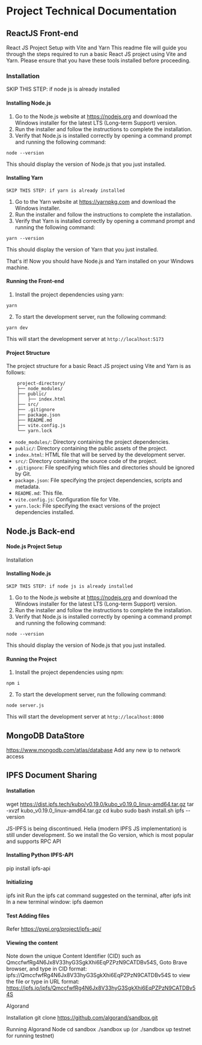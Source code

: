 # Project Technical Documentation

## ReactJS Front-end
React JS Project Setup with Vite and Yarn
This readme file will guide you through the steps required to run a basic React JS project using Vite and Yarn. Please ensure that you have these tools installed before proceeding.

### Installation
SKIP THIS STEP: if node js is already installed
#### Installing Node.js
1. Go to the Node.js website at https://nodejs.org and download the Windows installer for the latest LTS (Long-term Support) version.
2. Run the installer and follow the instructions to complete the installation.
3. Verify that Node.js is installed correctly by opening a command prompt and running the following command:
```
node --version
```
This should display the version of Node.js that you just installed.

#### Installing Yarn
`SKIP THIS STEP: if yarn is already installed `
1. Go to the Yarn website at https://yarnpkg.com and download the Windows installer.
2. Run the installer and follow the instructions to complete the installation.
3. Verify that Yarn is installed correctly by opening a command prompt and running the following command:
```
yarn --version
```
This should display the version of Yarn that you just installed.

That's it! Now you should have Node.js and Yarn installed on your Windows machine.

#### Running the Front-end
1. Install the project dependencies using yarn:
```
yarn
```

2. To start the development server, run the following command:
```
yarn dev
```
This will start the development server at `http://localhost:5173`

#### Project Structure

The project structure for a basic React JS project using Vite and Yarn is as follows:
```
    project-directory/
    ├── node_modules/
    ├── public/
    │   ├── index.html
    ├── src/
    ├── .gitignore
    ├── package.json
    ├── README.md
    ├── vite.config.js
    └── yarn.lock
```

- `node_modules/`: Directory containing the project dependencies.
- `public/`: Directory containing the public assets of the project.
- `index.html`: HTML file that will be served by the development server.
- `src/`: Directory containing the source code of the project.
- `.gitignore`: File specifying which files and directories should be ignored by Git.
- `package.json`: File specifying the project dependencies, scripts and metadata.
- `README.md`: This file.
- `vite.config.js`: Configuration file for Vite.
- `yarn.lock`: File specifying the exact versions of the project dependencies installed.

## Node.js Back-end
#### Node.js Project Setup 

Installation

#### Installing Node.js
`SKIP THIS STEP: if node js is already installed `
1. Go to the Node.js website at https://nodejs.org and download the Windows installer for the latest LTS (Long-term Support) version.
2. Run the installer and follow the instructions to complete the installation.
3. Verify that Node.js is installed correctly by opening a command prompt and running the following command:
```
node --version
```
This should display the version of Node.js that you just installed.

#### Running the Project

1. Install the project dependencies using npm:
```
npm i
```

2. To start the development server, run the following command:
```
node server.js
```
This will start the development server at `http://localhost:8000`


## MongoDB DataStore

https://www.mongodb.com/atlas/database
Add any new ip to network access


## IPFS Document Sharing
#### Installation
wget https://dist.ipfs.tech/kubo/v0.19.0/kubo_v0.19.0_linux-amd64.tar.gz
tar -xvzf kubo_v0.19.0_linux-amd64.tar.gz
cd kubo
sudo bash install.sh
ipfs --version

JS-IPFS is being discontinued. Helia (modern IPFS JS implementation) is still under development. So we install the Go version, which is most popular and supports RPC API

#### Installing Python IPFS-API
pip install ipfs-api

#### Initializing
ipfs init
Run the ipfs cat command suggested on the terminal, after ipfs init
In a new terminal window: 
ipfs daemon

#### Test Adding files
Refer https://pypi.org/project/ipfs-api/

#### Viewing the content
Note down the unique Content Identifier (CID) such as  QmccfwfRg4N6Jx8V33hyG3SgkXhi6EqPZPzN9CATDBv54S, 
Goto Brave browser, and type in CID format: ipfs://QmccfwfRg4N6Jx8V33hyG3SgkXhi6EqPZPzN9CATDBv54S to view the file or type in URL format: https://ipfs.io/ipfs/QmccfwfRg4N6Jx8V33hyG3SgkXhi6EqPZPzN9CATDBv54S

Algorand

Installation
git clone https://github.com/algorand/sandbox.git

Running Algorand Node
cd sandbox
./sandbox up (or ./sandbox up testnet for running testnet)

